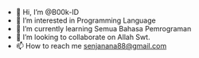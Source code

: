 - 👋 Hi, I’m @B00k-ID
- 👀 I’m interested in Programming Language
- 🌱 I’m currently learning Semua Bahasa Pemrograman
- 💞️ I’m looking to collaborate on Allah Swt.
- 📫 How to reach me senjanana88@gmail.com
